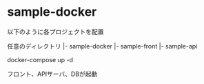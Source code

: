 # sample-docker

以下のように各プロジェクトを配置

任意のディレクトリ
      |- sample-docker
      |- sample-front
      |- sample-api



docker-compose up -d

フロント、APIサーバ、DBが起動
